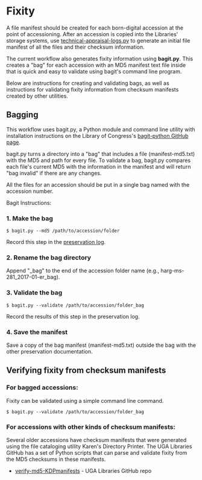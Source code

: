 # Fixity

A file manifest should be created for each born-digital accession at the point of accessioning. After an accession is copied into the Libraries' storage systems, use [technical-appraisal-logs.py](https://github.com/uga-libraries/accessioning-scripts/blob/main/technical-appraisal-logs.py) to generate an initial file manifest of all the files and their checksum information. 

The current workflow also generates fixity information using **bagit.py**. This creates a "bag" for each accession with an MD5 manifest text file inside that is quick and easy to validate using bagit's command line program.

Below are instructions for creating and validating bags, as well as instructions for validating fixity information from checksum manifests created by other utilities. 

## Bagging

This workflow uses bagit.py, a Python module and command line utility with installation instructions on the Library of Congress's [bagit-python GitHub page](https://github.com/LibraryOfCongress/bagit-python). 

bagit.py turns a directory into a "bag" that includes a file (manifest-md5.txt) with the MD5 and path for every file. To validate a bag, bagit.py compares each file's current MD5 with the information in the manifest and will return "bag invalid" if there are any changes.

All the files for an accession should be put in a single bag named with the accession number.

Bagit Instructions:


### 1. Make the bag

  `$ bagit.py --md5 /path/to/accession/folder`

Record this step in the [preservation log](./preservation-logn.md).


### 2. Rename the bag directory

Append "\_bag" to the end of the accession folder name (e.g., harg-ms-281_2017-01-er_bag).


### 3. Validate the bag

`$ bagit.py --validate /path/to/accession/folder_bag`

Record the results of this step in the preservation log.

### 4. Save the manifest

Save a copy of the bag manifest (manifest-md5.txt) outside the bag with the other preservation documentation.

## Verifying fixity from checksum manifests

### For bagged accessions:

 Fixity can be validated using a simple command line command.

 `$ bagit.py --validate /path/to/accession/folder_bag`


### For accessions with other kinds of checksum manifests:

Several older accessions have checksum manifests that were generated using the file cataloging utility Karen's Directory Printer. The UGA Libraries GitHub has a set of Python scripts that can parse and validate fixity from the MD5 checksums in these manifests. 
 * [verify-md5-KDPmanifests](https://github.com/uga-libraries/verify-md5-KDPmanifests) - UGA Libraries GitHub repo


